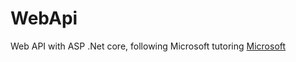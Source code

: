 # WebApi
Web API with ASP .Net core, following Microsoft tutoring
[Microsoft](https://docs.microsoft.com/pt-br/aspnet/core/tutorials/first-web-api?tabs=visual-studio-code&view=aspnetcore-3.1)